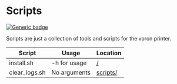 # Scripts

[![Generic badge](https://badgen.net/badge/icon/scripts?icon=github&label)](scripts)

Scripts are just a collection of tools and scripts for the voron printer.

| Script        | Usage        | Location                          |
| ------------- | ------------ | --------------------------------- |
| install.sh    | -h for usage | [/](install.sh)                   |
| clear_logs.sh | No arguments | [scripts/](scripts/clear_logs.sh) |
